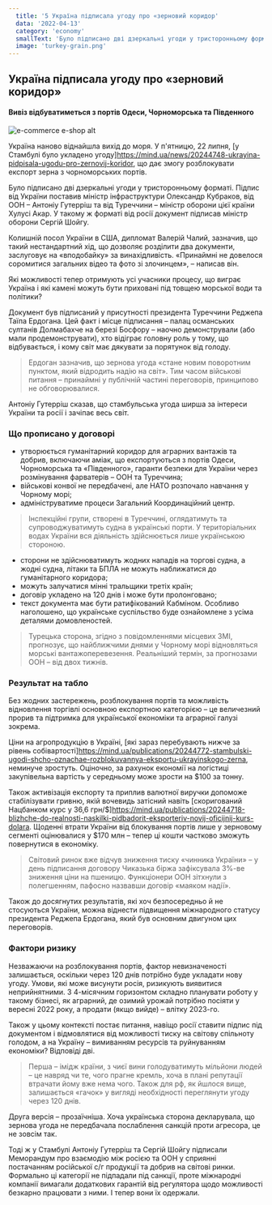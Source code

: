 ```yaml
---
  title: '5 Україна підписала угоду про «зерновий коридор'
  data: '2022-04-13'
  category: 'economy'
  smallText: 'Було підписано дві дзеркальні угоди у тристоронньому форматі. Підпис від України поставив міністр інфраструктури Олександр Кубраков, від ООН – Антоніу Гутерріш та від Туреччини – міністр оборони цієї країни Хулусі Акар. У такому ж форматі від росії документ підписав міністр оборони Сергій Шойгу.'
  image: 'turkey-grain.png'
---
```


## Україна підписала угоду про «зерновий коридор»
#### Вивіз відбуватиметься з портів Одеси, Чорноморська та Південного
![e-commerce e-shop alt](https://s.mind.ua/img/forall/a/202447/48.png?1658517726)

Україна наново віднайшла вихід до моря. У п'ятницю, 22 липня, [у Стамбулі було укладено угоду]https://mind.ua/news/20244748-ukrayina-pidpisala-ugodu-pro-zernovij-koridor, що дає змогу розблокувати експорт зерна з чорноморських портів.


Було підписано дві дзеркальні угоди у тристоронньому форматі. Підпис від України поставив міністр інфраструктури Олександр Кубраков, від ООН – Антоніу Гутерріш та від Туреччини – міністр оборони цієї країни Хулусі Акар. У такому ж форматі від росії документ підписав міністр оборони Сергій Шойгу.

Колишній посол України в США, дипломат Валерій Чалий, зазначив, що такий нестандартний хід, що дозволяє розділити два документи, заслуговує на «вподобайку» за винахідливість. «Принаймні не довелося соромитися загальних відео та фото зі злочинцем», – написав він.

Які можливості тепер отримують усі учасники процесу, що виграє Україна і які камені можуть бути приховані під товщею морської води та політики?

Документ був підписаний у присутності президента Туреччини Реджепа Таїпа Ердогана. Цей факт і місце підписання – палац османських султанів Долмабахче на березі Босфору – наочно демонстрували (або мали продемонструвати), хто відіграє головну роль у тому, що відбувається, і кому світ має дякувати за порятунок від голоду.

> Ердоган зазначив, що зернова угода «стане новим поворотним пунктом, який відродить надію на світ». Тим часом військові питання – принаймні у публічній частині переговорів, принципово не обговорювалися.

Антоніу Гутерріш сказав, що стамбульська угода ширша за інтереси України та росії і зачіпає весь світ.

### Що прописано у договорі

* утворюється гуманітарний коридор для аграрних вантажів та добрив, включаючи аміак, що експортуються з портів Одеси, Чорноморська та «Південного», гаранти безпеки для України через розмінування фарватерів – ООН та Туреччина;
* військові конвої не передбачені, але НАТО розпочало навчання у Чорному морі;
* адмініструватиме процеси Загальний Координаційний центр.

> Інспекційні групи, створені в Туреччині, оглядатимуть та супроводжуватимуть судна в українські порти. У територіальних водах України вся діяльність здійснюється лише українською стороною.


* сторони не здійснюватимуть жодних нападів на торгові судна, а жодні судна, літаки та БПЛА не можуть наближатися до гуманітарного коридора;
* можуть залучатися мінні тральщики третіх країн;
* договір укладено на 120 днів і може бути пролонговано;
* текст документа має бути ратифікований Кабміном. Особливо наголошено, що українське суспільство буде ознайомлене з усіма деталями домовленостей.

> Турецька сторона, згідно з повідомленнями місцевих ЗМІ, прогнозує, що найближчими днями у Чорному морі відновляться морські вантажоперевезення. Реальніший термін, за прогнозами ООН – від двох тижнів.


### Результат на табло

Без жодних застережень, розблокування портів та можливість відновлення торгівлі основною експортною категорією – це величезний прорив та підтримка для української економіки та аграрної галузі зокрема.

Ціни на агропродукцію в Україні, [які зараз перебувають нижче за рівень собівартості]https://mind.ua/publications/20244772-stambulski-ugodi-shcho-oznachae-rozblokuvannya-eksportu-ukrayinskogo-zerna, неминуче зростуть. Оціночно, за рахунок економії на логістиці закупівельна вартість у середньому може зрости на $100 за тонну.

Також активізація експорту та приплив валютної виручки допоможе стабілізувати гривню, якій вочевидь затісний навіть [скоригований Нацбанком курс у 36,6 грн/$]https://mind.ua/publications/20244718-blizhche-do-realnosti-naskilki-pidbadorit-eksporteriv-novij-oficijnij-kurs-dolara. Щоденні втрати України від блокування портів лише у зерновому сегменті оцінювалися у $170 млн – тепер ці кошти частково зможуть повернутися в економіку.


> Світовий ринок вже відчув зниження тиску «чинника України» – у день підписання договору Чиказька біржа зафіксувала 3%-ве зниження ціни на пшеницю. Функціонери ООН зітхнули з полегшенням, пафосно назвавши договір «маяком надії».

Також до досягнутих результатів, які хоч безпосередньо й не стосуються України, можна віднести підвищення міжнародного статусу президента Реджепа Ердогана, який був основним двигуном цих переговорів.

### Фактори ризику

Незважаючи на розблокування портів, фактор невизначеності залишається, оскільки через 120 днів потрібно буде укладати нову угоду. Умови, які може висунути росія, ризикують виявитися неприйнятними. З 4-місячним горизонтом складно планувати роботу у такому бізнесі, як аграрний, де озимий урожай потрібно посіяти у вересні 2022 року, а продати (якщо вийде) – влітку 2023-го.

Також у цьому контексті постає питання, навіщо росії ставити підпис під документом і відмовлятися від можливості тиску на світову спільноту голодом, а на Україну – вимиванням ресурсів та руйнуванням економіки? Відповіді дві.

> Перша – імідж країни, з чиєї вини голодуватимуть мільйони людей – це навряд чи те, чого прагне кремль, хоча в плані репутації втрачати йому вже нема чого. Також для рф, як йшлося вище, залишається «гачок» у вигляді необхідності переглянути угоду через 120 днів.

Друга версія – прозаїчніша. Хоча українська сторона декларувала, що зернова угода не передбачала послаблення санкцій проти агресора, це не зовсім так.


Тоді ж у Стамбулі Антоніу Гутерріш та Сергій Шойгу підписали Меморандум про взаємодію між росією та ООН у сприянні постачанням російської с/г продукції та добрив на світові ринки. Формально ці категорії не підпадали під санкції, проте міжнародні компанії вимагали додаткових гарантій від регулятора щодо можливості безкарно працювати з ними. І тепер вони їх одержали.